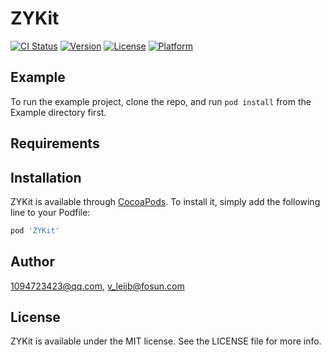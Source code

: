 # ZYKit

[![CI Status](https://img.shields.io/travis/1094723423@qq.com/ZYKit.svg?style=flat)](https://travis-ci.org/1094723423@qq.com/ZYKit)
[![Version](https://img.shields.io/cocoapods/v/ZYKit.svg?style=flat)](https://cocoapods.org/pods/ZYKit)
[![License](https://img.shields.io/cocoapods/l/ZYKit.svg?style=flat)](https://cocoapods.org/pods/ZYKit)
[![Platform](https://img.shields.io/cocoapods/p/ZYKit.svg?style=flat)](https://cocoapods.org/pods/ZYKit)

## Example

To run the example project, clone the repo, and run `pod install` from the Example directory first.

## Requirements

## Installation

ZYKit is available through [CocoaPods](https://cocoapods.org). To install
it, simply add the following line to your Podfile:

```ruby
pod 'ZYKit'
```

## Author

1094723423@qq.com, v_leijb@fosun.com

## License

ZYKit is available under the MIT license. See the LICENSE file for more info.
